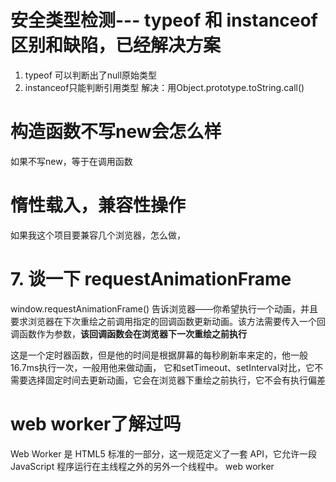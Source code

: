 # 安全类型检测--- typeof 和 instanceof 区别和缺陷，已经解决方案
1. typeof 可以判断出了null原始类型
2. instanceof只能判断引用类型
解决：用Object.prototype.toString.call()
# 构造函数不写new会怎么样
 如果不写new，等于在调用函数

 # 惰性载入，兼容性操作
 如果我这个项目要兼容几个浏览器，怎么做，


# 7. 谈一下 requestAnimationFrame
window.requestAnimationFrame() 告诉浏览器——你希望执行一个动画，并且要求浏览器在下次重绘之前调用指定的回调函数更新动画。该方法需要传入一个回调函数作为参数，**该回调函数会在浏览器下一次重绘之前执行**

这是一个定时器函数，但是他的时间是根据屏幕的每秒刷新率来定的，他一般16.7ms执行一次，一般用他来做动画，
它和setTimeout、setInterval对比，它不需要选择固定时间去更新动画，它会在浏览器下重绘之前执行，它不会有执行偏差

# web worker了解过吗
Web Worker 是 HTML5 标准的一部分，这一规范定义了一套 API，它允许一段 JavaScript 程序运行在主线程之外的另外一个线程中。
web worker